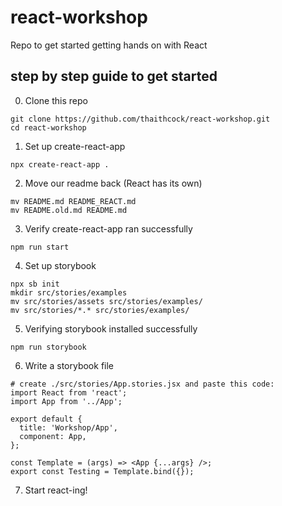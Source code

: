 # react-workshop
Repo to get started getting hands on with React

## step by step guide to get started

0. Clone this repo
```
git clone https://github.com/thaithcock/react-workshop.git
cd react-workshop
```

1. Set up create-react-app 

```
npx create-react-app .
```
2. Move our readme back (React has its own)
```
mv README.md README_REACT.md
mv README.old.md README.md
```
3. Verify create-react-app ran successfully
```
npm run start
```

4. Set up storybook
```
npx sb init
mkdir src/stories/examples
mv src/stories/assets src/stories/examples/
mv src/stories/*.* src/stories/examples/
```

5. Verifying storybook installed successfully
```
npm run storybook
```

6. Write a storybook file
```
# create ./src/stories/App.stories.jsx and paste this code:
import React from 'react';
import App from '../App';

export default {
  title: 'Workshop/App',
  component: App,
};

const Template = (args) => <App {...args} />;
export const Testing = Template.bind({});
```

7. Start react-ing!